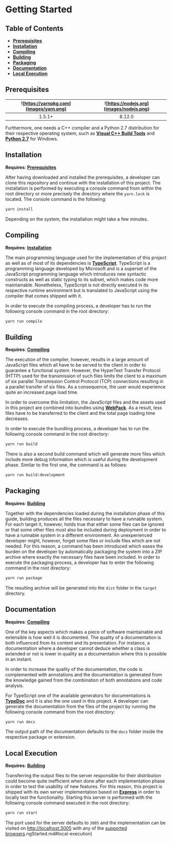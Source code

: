 # Getting Started

## Table of Contents
* [**Prerequisites**](#prerequisites)
* [**Installation**](#installation)
* [**Compiling**](#compiling)
* [**Building**](#building)
* [**Packaging**](#packaging)
* [**Documentation**](#documentation)
* [**Local Execution**](#local-execution)

## Prerequisites
| ![https://yarnpkg.com](images/yarn.png) | ![https://nodejs.org](images/nodejs.png) |
| :----: | :-----: |
| 1.5.1+ | 8.12.0 |

Furthermore, one needs a C++ compiler and a Python 2.7 distribution for their
respective operating system, such as
[**Visual C++ Build Tools**](https://www.visualstudio.com/downloads/#build-tools-for-visual-studio-2017) and
[**Python 2.7**](https://www.python.org/downloads) for Windows.

## Installation
**Requires**: [**Prerequisites**](#prerequisites)

After having downloaded and installed the prerequisites, a developer can clone this repository
and continue with the installation of this project. The installation is performed by executing
a console command from within the root directory or more precisely the directory where the
`yarn.lock` is located. The console command is the following:

```bash
yarn install
```

Depending on the system, the installation might take a few minutes.

## Compiling
**Requires**: [**Installation**](#installation)

The main programming language used for the implementation of this project as well as of most of
its dependencies is [**TypeScript**](https://www.typescriptlang.org). TypeScript is a
programming language developed by Microsoft and is a superset of the JavaScript programming
language which introduces new syntactic constructs as well as static typing to its subset,
which makes code more maintainable. Nonetheless, TypeScript is not directly executed in its
respective runtime environment but is translated to JavaScript using the compiler that comes
shipped with it.

In order to execute the compiling process, a developer has to run the following console
command in the root directory:

```bash
yarn run compile
```

## Building
**Requires**: [**Compiling**](#compiling)

The execution of the compiler, however, results in a large amount of JavaScript files which
all have to be served to the client in order to guarantee a functional system. However, the
HyperText Transfer Protocol (HTTP) used for the transmission of such files limits the client
to a maximum of six parallel Transmission Control Protocol (TCP) connections resulting in a
parallel transfer of six files. As a consequence, the user would experience quite an
increased page load time.

In order to overcome this limitation, the JavaScript files and the assets used in this
project are combined into bundles using [**WebPack**](https://webpack.js.org/). As a result,
less files have to be transferred to the client and the total page loading time decreases.

In order to execute the bundling process, a developer has to run the following console
command in the root directory:

```bash
yarn run build
```

There is also a second build command which will generate more files which include more
debug information which is useful during the development phase. Similar to the first one,
the command is as follows:

```bash
yarn run build:development
```

## Packaging
**Requires**: [**Building**](#building)

Together with the dependencies loaded during the installation phase of this guide, building
produces all the files necessary to have a runnable system. For each target it, however, holds
true that either some files can be ignored or that some other files must also be included
during deployment in order to have a runnable system in a different environment. An
unexperienced developer might, however, forget some files or include files which are not
needed. For this reason, a command has been introduced which eases the burden on the developer
by automatically packaging the system into a ZIP archive where exactly the necessary files have
been included. In order to execute the packaging process, a developer has to enter the
following command in the root directory:

```bash
yarn run package
```

The resulting archive will be generated into the `dist` folder in the `target` directory.

## Documentation
**Requires**: [**Compiling**](#compiling)

One of the key aspects which makes a piece of software maintainable and extensible is how well
it is documented. The quality of a documentation is both influenced from its content and its
presentation. For instance, a documentation where a developer cannot deduce whether a class
is extended or not is lower in quality as a documentation where this is possible in an instant.

In order to increase the quality of the documentation, the code is complemented with
annotations and the documentation is generated from the knowledge gained from the combination
of both annotations and code analysis.

For TypeScript one of the available generators for documentations is
[**TypeDoc**](http://typedoc.org/) and it is also the one used in this project. A developer
can generate the documentation from the files of the project by running the following console
command from the root directory:

```bash
yarn run docs
```

The output path of the documentation defaults to the `docs` folder inside the respective
package or extension.

## Local Execution
**Requires**: [**Building**](#building)

Transferring the output files to the server responsible for their distribution could become
quite inefficient when done after each implementation phase in order to test the usability of
new features. For this reason, this project is shipped with its own server implementation
based on [**Express**](http://expressjs.com) in order to locally test the functionality.
Starting this server is performed with the following console command executed in the root
directory:

```bash
yarn run start
```

The port used for the server defaults to `3005` and the implementation can be visited on
[http://localhost:3005](http://localhost:3005) with any of the
[supported browsers](../README.md#browser-support).ngStarted.md#local-execution)